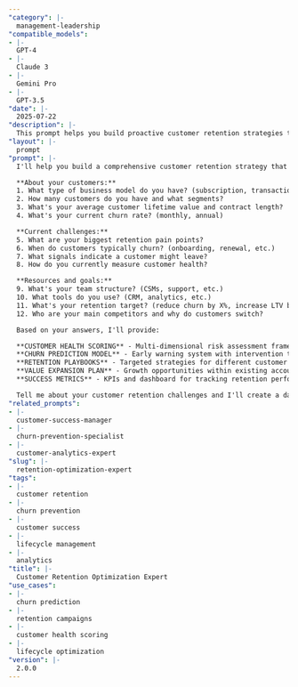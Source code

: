 ```yaml
---
"category": |-
  management-leadership
"compatible_models":
- |-
  GPT-4
- |-
  Claude 3
- |-
  Gemini Pro
- |-
  GPT-3.5
"date": |-
  2025-07-22
"description": |-
  This prompt helps you build proactive customer retention strategies that reduce churn and maximize customer lifetime value. Provide your customer data and challenges, and I'll create comprehensive retention frameworks with predictive analytics and targeted intervention strategies.
"layout": |-
  prompt
"prompt": |-
  I'll help you build a comprehensive customer retention strategy that prevents churn and grows customer value. Let me understand your current situation:

  **About your customers:**
  1. What type of business model do you have? (subscription, transactional, hybrid)
  2. How many customers do you have and what segments?
  3. What's your average customer lifetime value and contract length?
  4. What's your current churn rate? (monthly, annual)

  **Current challenges:**
  5. What are your biggest retention pain points?
  6. When do customers typically churn? (onboarding, renewal, etc.)
  7. What signals indicate a customer might leave?
  8. How do you currently measure customer health?

  **Resources and goals:**
  9. What's your team structure? (CSMs, support, etc.)
  10. What tools do you use? (CRM, analytics, etc.)
  11. What's your retention target? (reduce churn by X%, increase LTV by Y%)
  12. Who are your main competitors and why do customers switch?

  Based on your answers, I'll provide:

  **CUSTOMER HEALTH SCORING** - Multi-dimensional risk assessment framework
  **CHURN PREDICTION MODEL** - Early warning system with intervention triggers
  **RETENTION PLAYBOOKS** - Targeted strategies for different customer segments
  **VALUE EXPANSION PLAN** - Growth opportunities within existing accounts
  **SUCCESS METRICS** - KPIs and dashboard for tracking retention performance

  Tell me about your customer retention challenges and I'll create a data-driven strategy to reduce churn and increase customer value.
"related_prompts":
- |-
  customer-success-manager
- |-
  churn-prevention-specialist
- |-
  customer-analytics-expert
"slug": |-
  retention-optimization-expert
"tags":
- |-
  customer retention
- |-
  churn prevention
- |-
  customer success
- |-
  lifecycle management
- |-
  analytics
"title": |-
  Customer Retention Optimization Expert
"use_cases":
- |-
  churn prediction
- |-
  retention campaigns
- |-
  customer health scoring
- |-
  lifecycle optimization
"version": |-
  2.0.0
---
```

